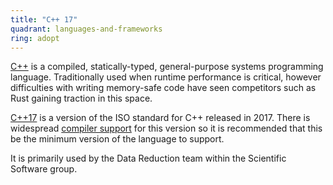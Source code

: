 ```yaml
---
title: "C++ 17"
quadrant: languages-and-frameworks
ring: adopt
---
```


[C++](https://isocpp.org/) is a compiled, statically-typed, general-purpose
systems programming language. Traditionally used when runtime performance is
critical, however difficulties with writing memory-safe code have seen competitors
such as Rust gaining traction in this space.

[C++17](https://en.cppreference.com/w/cpp/17) is a version of the ISO standard
for C++ released in 2017. There is widespread
[compiler support](https://en.cppreference.com/w/cpp/compiler_support/17) for
this version so it is recommended that this be the minimum version of the
language to support.

It is primarily used by the Data Reduction team within the Scientific Software
group.
